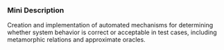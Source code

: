 ### Mini Description

Creation and implementation of automated mechanisms for determining whether system behavior is correct or acceptable in test cases, including metamorphic relations and approximate oracles.
